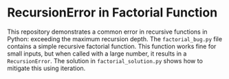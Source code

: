# RecursionError in Factorial Function
This repository demonstrates a common error in recursive functions in Python: exceeding the maximum recursion depth.
The `factorial_bug.py` file contains a simple recursive factorial function. This function works fine for small inputs, but when called with a large number, it results in a `RecursionError`.
The solution in `factorial_solution.py` shows how to mitigate this using iteration.